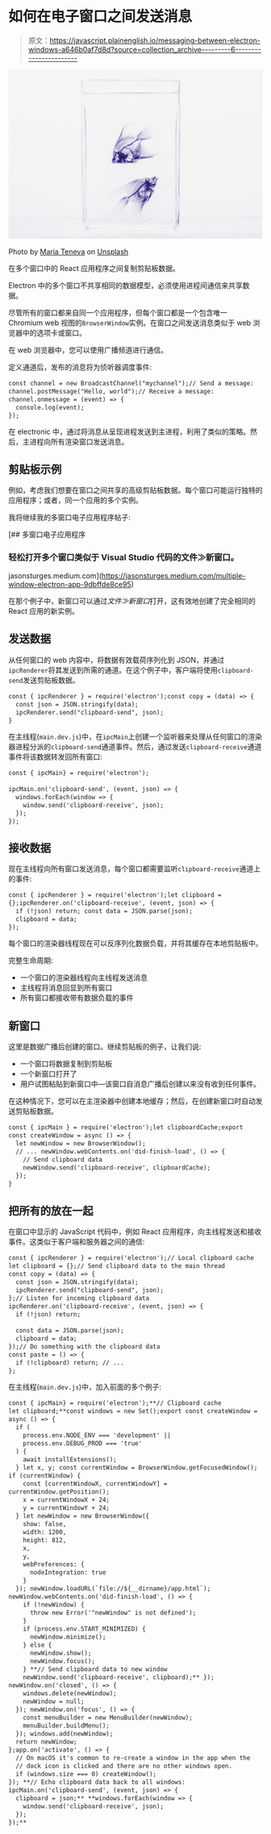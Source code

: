 # 如何在电子窗口之间发送消息

> 原文：<https://javascript.plainenglish.io/messaging-between-electron-windows-a646b0af7d8d?source=collection_archive---------6----------------------->

![](img/f8d9aaab81e03e57d5d84ed5a8bf8c28.png)

Photo by [Maria Teneva](https://unsplash.com/@miteneva?utm_source=medium&utm_medium=referral) on [Unsplash](https://unsplash.com?utm_source=medium&utm_medium=referral)

在多个窗口中的 React 应用程序之间复制剪贴板数据。

Electron 中的多个窗口不共享相同的数据模型，必须使用进程间通信来共享数据。

尽管所有的窗口都来自同一个应用程序，但每个窗口都是一个包含唯一 Chromium web 视图的`BrowserWindow`实例。在窗口之间发送消息类似于 web 浏览器中的选项卡或窗口。

在 web 浏览器中，您可以使用广播频道进行通信。

定义通道后，发布的消息将为侦听器调度事件:

```
const channel = new BroadcastChannel("mychannel");// Send a message:
channel.postMessage("Hello, world");// Receive a message:
channel.onmessage = (event) => {
  console.log(event);
});
```

在 electronic 中，通过将消息从呈现进程发送到主进程，利用了类似的策略。然后，主进程向所有渲染窗口发送消息。

## 剪贴板示例

例如，考虑我们想要在窗口之间共享的高级剪贴板数据。每个窗口可能运行独特的应用程序；或者，同一个应用的多个实例。

我将继续我的多窗口电子应用程序帖子:

[](https://jasonsturges.medium.com/multiple-window-electron-app-9dbffde8ce95) [## 多窗口电子应用程序

### 轻松打开多个窗口类似于 Visual Studio 代码的文件≫新窗口。

jasonsturges.medium.com](https://jasonsturges.medium.com/multiple-window-electron-app-9dbffde8ce95) 

在那个例子中，新窗口可以通过*文件≫新窗口*打开，这有效地创建了完全相同的 React 应用的新实例。

## 发送数据

从任何窗口的 web 内容中，将数据有效载荷序列化到 JSON，并通过`ipcRenderer`将其发送到所需的通道。在这个例子中，客户端将使用`clipboard-send`发送剪贴板数据。

```
const { ipcRenderer } = require('electron');const copy = (data) => {
  const json = JSON.stringify(data);
  ipcRenderer.send("clipboard-send", json);
}
```

在主线程(`main.dev.js`)中，在`ipcMain`上创建一个监听器来处理从任何窗口的渲染器进程分派的`clipboard-send`通道事件。然后，通过发送`clipboard-receive`通道事件将该数据转发回所有窗口:

```
const { ipcMain} = require('electron');

ipcMain.on('clipboard-send', (event, json) => {
  windows.forEach(window => {
    window.send('clipboard-receive', json);
  });
});
```

## 接收数据

现在主线程向所有窗口发送消息，每个窗口都需要监听`clipboard-receive`通道上的事件:

```
const { ipcRenderer } = require('electron');let clipboard = {};ipcRenderer.on('clipboard-receive', (event, json) => {
  if (!json) return; const data = JSON.parse(json);
  clipboard = data;
});
```

每个窗口的渲染器线程现在可以反序列化数据负载，并将其缓存在本地剪贴板中。

完整生命周期:

*   一个窗口的渲染器线程向主线程发送消息
*   主线程将消息回显到所有窗口
*   所有窗口都接收带有数据负载的事件

## 新窗口

这里是数据广播后创建的窗口。继续剪贴板的例子，让我们说:

*   一个窗口将数据复制到剪贴板
*   一个新窗口打开了
*   用户试图粘贴到新窗口中—该窗口自消息广播后创建以来没有收到任何事件。

在这种情况下，您可以在主渲染器中创建本地缓存；然后，在创建新窗口时自动发送剪贴板数据。

```
const { ipcMain } = require('electron');let clipboardCache;export const createWindow = async () => {
  let newWindow = new BrowserWindow();
  // ... newWindow.webContents.on('did-finish-load', () => {
    // Send clipboard data
    newWindow.send('clipboard-receive', clipboardCache);
  });
}
```

## 把所有的放在一起

在窗口中显示的 JavaScript 代码中，例如 React 应用程序，向主线程发送和接收事件。这类似于客户端和服务器之间的通信:

```
const { ipcRenderer } = require('electron');// Local clipboard cache
let clipboard = {};// Send clipboard data to the main thread
const copy = (data) => {
  const json = JSON.stringify(data);
  ipcRenderer.send("clipboard-send", json);
};// Listen for incoming clipboard data
ipcRenderer.on('clipboard-receive', (event, json) => {
  if (!json) return;

  const data = JSON.parse(json);
  clipboard = data;
});// Do something with the clipboard data
const paste = () => {
  if (!clipboard) return; // ...
};
```

在主线程(`main.dev.js`)中，加入前面的多个例子:

```
const { ipcMain} = require('electron');**// Clipboard cache
let clipboard;**const windows = new Set();export const createWindow = async () => {
  if (
    process.env.NODE_ENV === 'development' ||
    process.env.DEBUG_PROD === 'true'
  ) {
    await installExtensions();
  } let x, y; const currentWindow = BrowserWindow.getFocusedWindow(); if (currentWindow) {
    const [currentWindowX, currentWindowY] = currentWindow.getPosition();
    x = currentWindowX + 24;
    y = currentWindowY + 24;
  } let newWindow = new BrowserWindow({
    show: false,
    width: 1200,
    height: 812,
    x,
    y,
    webPreferences: {
      nodeIntegration: true
    }
  }); newWindow.loadURL(`file://${__dirname}/app.html`); newWindow.webContents.on('did-finish-load', () => {
    if (!newWindow) {
      throw new Error('"newWindow" is not defined');
    }
    if (process.env.START_MINIMIZED) {
      newWindow.minimize();
    } else {
      newWindow.show();
      newWindow.focus();
    } **// Send clipboard data to new window
    newWindow.send('clipboard-receive', clipboard);** }); newWindow.on('closed', () => {
    windows.delete(newWindow);
    newWindow = null;
  }); newWindow.on('focus', () => {
    const menuBuilder = new MenuBuilder(newWindow);
    menuBuilder.buildMenu();
  }); windows.add(newWindow);
  return newWindow;
};app.on('activate', () => {
  // On macOS it's common to re-create a window in the app when the
  // dock icon is clicked and there are no other windows open.
  if (windows.size === 0) createWindow();
}); **// Echo clipboard data back to all windows:
ipcMain.on('clipboard-send', (event, json) => {
  clipboard = json;** **windows.forEach(window => {
    window.send('clipboard-receive', json);
  });
});**
```